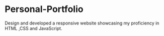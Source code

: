 # Personal-Portfolio
Design and developed a responsive website showcasing my proficiency in HTML ,CSS and JavaScript.

